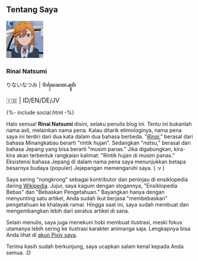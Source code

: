 ## Tentang Saya           
<div class="round-frame">
            <img src="https://raw.githubusercontent.com/Dzaky05/kucinghitam/main/media/FB_IMG_1694165234267.jpg" height="100" alt="penggambaran ybs secara rill">
</div>
  
<h3>Rinai Natsumi</h3>
<p></big>りないなつみ | ꦫꦶꦤꦻꦤꦠ꧀ꦱꦸꦩꦶ</big></big></p>
<p><big>🇮🇩 | ID/EN/DE/JV</big></p>
<div class="social-links">
      {%- include social.html -%}
</div>
    
Halo semua! <b>Rinai Natsumi</b> disini, selaku penulis blog ini. Tentu ini bukanlah nama asli, melainkan nama pena. Kalau ditarik etimologinya, nama pena saya ini terdiri dari dua kata dalam dua bahasa berbeda. "<i><a href="https://kbbi.kemdikbud.go.id/entri/Rinai">Rinai</a></i>," berasal dari bahasa Minangkabau berarti "rintik hujan". Sedangkan "<i>natsu</i>," berasal dari bahasa Jepang yang bisa berarti "musim panas." Jika digabungkan, kira-kira akan terbentuk rangkaian kalimat: "Rintik hujan di musim panas." Eksistensi bahasa Jepang di dalam nama pena saya menunjukkan betapa besarnya budaya (populer) Jejepangan memengaruhi saya. ( :v )

Saya sering "nongkrong" sebagai kontributor dan peninjau di ensiklopedia daring <a href="https://id.wikipedia.org/wiki/Pengguna:Rinai_Natsumi">Wikipedia</a>. Jujur, saya kagum dengan slogannya, "Ensiklopedia Bebas"  dan "Bebaskan Pengetahuan." Bayangkan hanya dengan menyunting satu artikel, Anda sudah ikut berjasa "membebaskan" pengetahuan ke khalayak ramai. Hingga saat ini, saya sudah membuat dan mengembangkan lebih dari seratus artikel di sana.

Selain menulis, saya juga menekuni hobi membuat ilustrasi, meski fokus utamanya lebih sering ke ilustrasi karakter animanga saja. Lengkapnya bisa Anda lihat di <a href="https://www.pixiv.net/en/users/76135039">akun Pixiv saya</a>.

Terima kasih sudah berkunjung, saya ucapkan salam kenal kepada Anda semua. :D
